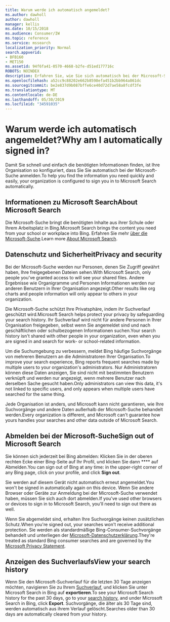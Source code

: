 ```yaml
---
title: Warum werde ich automatisch angemeldet?
ms.author: dawholl
author: dawholl
manager: kellis
ms.date: 10/15/2018
ms.audience: Consumer/IW
ms.topic: reference
ms.service: mssearch
localization_priority: Normal
search.appverid:
- BFB160
- MET150
ms.assetid: 94f6fa41-0570-4668-b2fe-d51ed177716c
ROBOTS: NOINDEX
description: Erfahren Sie, wie Sie sich automatisch bei der Microsoft-Suche anmelden können, um Arbeitsergebnisse schnell und einfach zu finden.
ms.openlocfilehash: a52cc9c88202e662b8598efa451b2bb964a861dc
ms.sourcegitcommit: be2e837d9b087bffe6ce40d72d7ae58a8fcdf3fe
ms.translationtype: MT
ms.contentlocale: de-DE
ms.lasthandoff: 05/30/2019
ms.locfileid: "34591035"
---
```

# <a name="why-am-i-automatically-signed-in"></a><span data-ttu-id="6e3e3-103">Warum werde ich automatisch angemeldet?</span><span class="sxs-lookup"><span data-stu-id="6e3e3-103">Why am I automatically signed in?</span></span>

<span data-ttu-id="6e3e3-104">Damit Sie schnell und einfach die benötigten Informationen finden, ist Ihre Organisation so konfiguriert, dass Sie Sie automatisch bei der Microsoft-Suche anmelden.</span><span class="sxs-lookup"><span data-stu-id="6e3e3-104">To help you find the information you need quickly and easily, your organization is configured to sign you in to Microsoft Search automatically.</span></span>
  
## <a name="about-microsoft-search"></a><span data-ttu-id="6e3e3-105">Informationen zu Microsoft Search</span><span class="sxs-lookup"><span data-stu-id="6e3e3-105">About Microsoft Search</span></span>

<span data-ttu-id="6e3e3-106">Die Microsoft-Suche bringt die benötigten Inhalte aus ihrer Schule oder Ihrem Arbeitsplatz in Bing.</span><span class="sxs-lookup"><span data-stu-id="6e3e3-106">Microsoft Search brings the content you need from your school or workplace into Bing.</span></span> <span data-ttu-id="6e3e3-107">Erfahren Sie mehr [über die Microsoft-Suche](about-microsoft-search.md).</span><span class="sxs-lookup"><span data-stu-id="6e3e3-107">Learn more [About Microsoft Search](about-microsoft-search.md).</span></span>
  
## <a name="privacy-and-security"></a><span data-ttu-id="6e3e3-108">Datenschutz und Sicherheit</span><span class="sxs-lookup"><span data-stu-id="6e3e3-108">Privacy and security</span></span>

<span data-ttu-id="6e3e3-109">Bei der Microsoft-Suche werden nur Personen, denen Sie Zugriff gewährt haben, Ihre freigegebenen Dateien sehen.</span><span class="sxs-lookup"><span data-stu-id="6e3e3-109">With Microsoft Search, only people you've granted access to will see your shared files.</span></span> <span data-ttu-id="6e3e3-110">Andere Ergebnisse wie Organigramme und Personen Informationen werden nur anderen Benutzern in Ihrer Organisation angezeigt.</span><span class="sxs-lookup"><span data-stu-id="6e3e3-110">Other results like org charts and people information will only appear to others in your organization.</span></span>
  
<span data-ttu-id="6e3e3-111">Die Microsoft-Suche schützt Ihre Privatsphäre, indem ihr Suchverlauf geschützt wird.</span><span class="sxs-lookup"><span data-stu-id="6e3e3-111">Microsoft Search helps protect your privacy by safeguarding your search history.</span></span> <span data-ttu-id="6e3e3-112">Ihr Suchverlauf wird nicht für andere Personen in Ihrer Organisation freigegeben, selbst wenn Sie angemeldet sind und nach geschäftlichen oder schulbezogenen Informationen suchen.</span><span class="sxs-lookup"><span data-stu-id="6e3e3-112">Your search history isn't shared with other people in your organization, even when you are signed in and search for work- or school-related information.</span></span>
  
<span data-ttu-id="6e3e3-113">Um die Suchumgebung zu verbessern, meldet Bing häufige Suchvorgänge von mehreren Benutzern an die Administratoren Ihrer Organisation.</span><span class="sxs-lookup"><span data-stu-id="6e3e3-113">To improve your search experience, Bing reports frequent searches made by multiple users to your organization's administrators.</span></span> <span data-ttu-id="6e3e3-114">Nur Administratoren können diese Daten anzeigen, Sie sind nicht mit bestimmten Benutzern verknüpft und werden nur angezeigt, wenn mehrere Benutzer nach derselben Sache gesucht haben.</span><span class="sxs-lookup"><span data-stu-id="6e3e3-114">Only administrators can view this data, it's not linked to specific users, and only appears when multiple users have searched for the same thing.</span></span>
  
<span data-ttu-id="6e3e3-115">Jede Organisation ist anders, und Microsoft kann nicht garantieren, wie Ihre Suchvorgänge und andere Daten außerhalb der Microsoft-Suche behandelt werden.</span><span class="sxs-lookup"><span data-stu-id="6e3e3-115">Every organization is different, and Microsoft can't guarantee how yours handles your searches and other data outside of Microsoft Search.</span></span>
  
## <a name="sign-out-of-microsoft-search"></a><span data-ttu-id="6e3e3-116">Abmelden bei der Microsoft-Suche</span><span class="sxs-lookup"><span data-stu-id="6e3e3-116">Sign out of Microsoft Search</span></span>

<span data-ttu-id="6e3e3-117">Sie können sich jederzeit bei Bing abmelden: Klicken Sie in der oberen rechten Ecke einer Bing-Seite auf Ihr Profil, und klicken Sie dann \*\*\*\* auf Abmelden.</span><span class="sxs-lookup"><span data-stu-id="6e3e3-117">You can sign out of Bing at any time: in the upper-right corner of any Bing page, click on your profile, and click **Sign out**.</span></span>
  
<span data-ttu-id="6e3e3-118">Sie werden auf diesem Gerät nicht automatisch erneut angemeldet.</span><span class="sxs-lookup"><span data-stu-id="6e3e3-118">You won't be signed in automatically again on this device.</span></span> <span data-ttu-id="6e3e3-119">Wenn Sie andere Browser oder Geräte zur Anmeldung bei der Microsoft-Suche verwendet haben, müssen Sie sich auch dort abmelden.</span><span class="sxs-lookup"><span data-stu-id="6e3e3-119">If you've used other browsers or devices to sign in to Microsoft Search, you'll need to sign out there as well.</span></span> 
  
<span data-ttu-id="6e3e3-120">Wenn Sie abgemeldet sind, erhalten Ihre Suchvorgänge keinen zusätzlichen Schutz.</span><span class="sxs-lookup"><span data-stu-id="6e3e3-120">When you're signed out, your searches won't receive additional protection.</span></span> <span data-ttu-id="6e3e3-121">Sie werden als standardmäßige Bing-Consumer-Suchvorgänge behandelt und unterliegen der [Microsoft-Datenschutzerklärung](https://privacy.microsoft.com/en-us/privacystatement).</span><span class="sxs-lookup"><span data-stu-id="6e3e3-121">They're treated as standard Bing consumer searches and are governed by the [Microsoft Privacy Statement](https://privacy.microsoft.com/en-us/privacystatement).</span></span>
  
## <a name="view-your-search-history"></a><span data-ttu-id="6e3e3-122">Anzeigen des Suchverlaufs</span><span class="sxs-lookup"><span data-stu-id="6e3e3-122">View your search history</span></span>

<span data-ttu-id="6e3e3-123">Wenn Sie den Microsoft-Suchverlauf für die letzten 30 Tage anzeigen möchten, navigieren Sie zu Ihrem [Suchverlauf](https://ssl.bing.com/profile/history), und klicken Sie unter Microsoft Search in Bing auf **exportieren**.</span><span class="sxs-lookup"><span data-stu-id="6e3e3-123">To see your Microsoft Search history for the past 30 days, go to your [search history](https://ssl.bing.com/profile/history), and under Microsoft Search in Bing, click **Export**.</span></span> <span data-ttu-id="6e3e3-124">Suchvorgänge, die älter als 30 Tage sind, werden automatisch aus ihrem Verlauf gelöscht.</span><span class="sxs-lookup"><span data-stu-id="6e3e3-124">Searches older than 30 days are automatically cleared from your history.</span></span>

  

